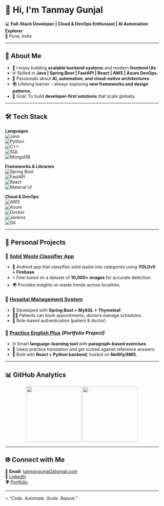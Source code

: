 # 👋 Hi, I'm Tanmay Gunjal  

💻 **Full-Stack Developer | Cloud & DevOps Enthusiast | AI Automation Explorer**  
📍 Pune, India  

---

## 🚀 About Me  

- 🔭 I enjoy building **scalable backend systems** and modern **frontend UIs**.  
- 🌐 Skilled in **Java | Spring Boot | FastAPI | React | AWS | Azure DevOps**.  
- 🤖 Passionate about **AI, automation, and cloud-native architectures**.  
- 📚 Lifelong learner – always exploring **new frameworks and design patterns**.  
- 🎯 Goal: To build **developer-first solutions** that scale globally.  

---

## 🛠️ Tech Stack  

**Languages**  
![Java](https://img.shields.io/badge/Java-ED8B00?style=for-the-badge&logo=openjdk&logoColor=white)  
![Python](https://img.shields.io/badge/Python-3776AB?style=for-the-badge&logo=python&logoColor=white)  
![C++](https://img.shields.io/badge/C++-00599C?style=for-the-badge&logo=cplusplus&logoColor=white)  
![SQL](https://img.shields.io/badge/SQL-336791?style=for-the-badge&logo=postgresql&logoColor=white)  
![MongoDB](https://img.shields.io/badge/MongoDB-4EA94B?style=for-the-badge&logo=mongodb&logoColor=white)  

**Frameworks & Libraries**  
![Spring Boot](https://img.shields.io/badge/Spring%20Boot-6DB33F?style=for-the-badge&logo=springboot&logoColor=white)  
![FastAPI](https://img.shields.io/badge/FastAPI-009688?style=for-the-badge&logo=fastapi&logoColor=white)  
![React](https://img.shields.io/badge/React-61DAFB?style=for-the-badge&logo=react&logoColor=black)  
![Material UI](https://img.shields.io/badge/Material%20UI-007FFF?style=for-the-badge&logo=mui&logoColor=white)  

**Cloud & DevOps**  
![AWS](https://img.shields.io/badge/AWS-FF9900?style=for-the-badge&logo=amazonaws&logoColor=white)  
![Azure](https://img.shields.io/badge/Azure-0078D4?style=for-the-badge&logo=microsoftazure&logoColor=white)  
![Docker](https://img.shields.io/badge/Docker-2496ED?style=for-the-badge&logo=docker&logoColor=white)  
![Jenkins](https://img.shields.io/badge/Jenkins-D24939?style=for-the-badge&logo=jenkins&logoColor=white)  
![Git](https://img.shields.io/badge/Git-F05032?style=for-the-badge&logo=git&logoColor=white)  

---

## 📌 Personal Projects  

### 🔹 [Solid Waste Classifier App](#)  
- 📱 Android app that classifies solid waste into categories using **YOLOv5 + Firebase**.  
- ⚡ Fine-tuned on a dataset of **10,000+ images** for accurate detection.  
- 🌍 Provides insights on waste trends across localities.  

### 🔹 [Hospital Management System](#)  
- 🏥 Developed with **Spring Boot + MySQL + Thymeleaf**.  
- 👨‍⚕️ Patients can book appointments, doctors manage schedules.  
- 🔑 Role-based authentication (patient & doctor).  

### 🔹 [Practice English Plus](https://practiceenglishplus.com/) *(Portfolio Project)*  
- 🌐 Smart **language-learning tool** with **paragraph-based exercises**.  
- 📝 Users practice translation and get scored against reference answers.  
- 🚀 Built with **React + Python backend**, hosted on **Netlify/AWS**.  

---

## 📊 GitHub Analytics  

<p align="center">
  <img src="https://github-readme-stats.vercel.app/api?username=YOUR_GITHUB_USERNAME&show_icons=true&theme=radical" height="180" />
  <img src="https://github-readme-stats.vercel.app/api/top-langs/?username=YOUR_GITHUB_USERNAME&layout=compact&theme=radical" height="180" />
</p>

---

## 🌐 Connect with Me  

📧 **Email:** [tanmaygunjal2@gmail.com](mailto:tanmaygunjal2@gmail.com)  
💼 [LinkedIn](https://www.linkedin.com/in/tanmay-gunjal)  
🌍 [Portfolio](https://practiceenglishplus.com/)  

---

⭐️ *“Code. Automate. Scale. Repeat.”*  
